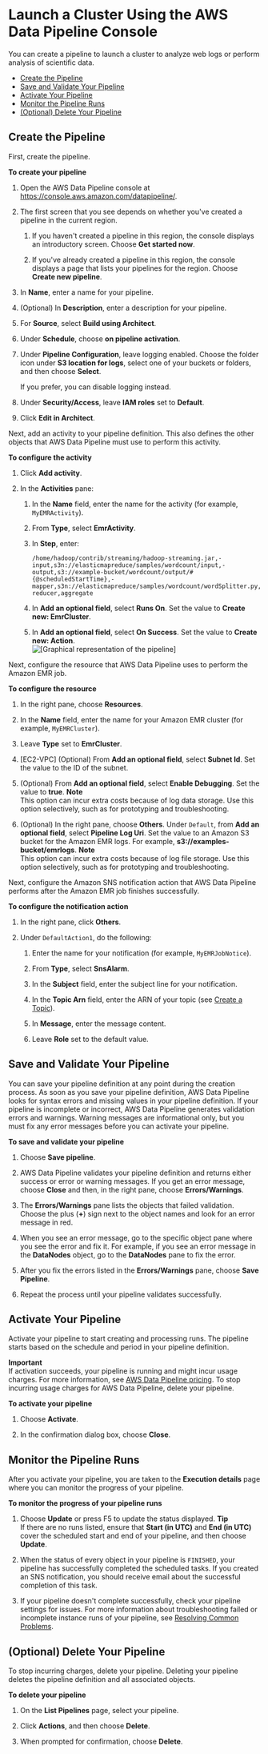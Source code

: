 # Launch a Cluster Using the AWS Data Pipeline Console<a name="dp-emr-jobflow-console"></a>

You can create a pipeline to launch a cluster to analyze web logs or perform analysis of scientific data\.


+ [Create the Pipeline](#dp-emr-jobflow-define-objects-console)
+ [Save and Validate Your Pipeline](#dp-emr-jobflow-save-pipeline-console)
+ [Activate Your Pipeline](#dp-emr-jobflow-activate-pipeline-console)
+ [Monitor the Pipeline Runs](#dp-emr-jobflow-execution-pipeline-console)
+ [\(Optional\) Delete Your Pipeline](#dp-emr-jobflow-delete-pipeline-console)

## Create the Pipeline<a name="dp-emr-jobflow-define-objects-console"></a>

First, create the pipeline\.

**To create your pipeline**

1. Open the AWS Data Pipeline console at [https://console\.aws\.amazon\.com/datapipeline/](https://console.aws.amazon.com/datapipeline/)\.

1. The first screen that you see depends on whether you've created a pipeline in the current region\.

   1. If you haven't created a pipeline in this region, the console displays an introductory screen\. Choose **Get started now**\.

   1. If you've already created a pipeline in this region, the console displays a page that lists your pipelines for the region\. Choose **Create new pipeline**\.

1. In **Name**, enter a name for your pipeline\.

1. \(Optional\) In **Description**, enter a description for your pipeline\.

1. For **Source**, select **Build using Architect**\.

1. Under **Schedule**, choose **on pipeline activation**\.

1. Under **Pipeline Configuration**, leave logging enabled\. Choose the folder icon under **S3 location for logs**, select one of your buckets or folders, and then choose **Select**\.

   If you prefer, you can disable logging instead\.

1. Under **Security/Access**, leave **IAM roles** set to **Default**\.

1. Click **Edit in Architect**\.

Next, add an activity to your pipeline definition\. This also defines the other objects that AWS Data Pipeline must use to perform this activity\.

**To configure the activity**

1. Click **Add activity**\.

1. In the **Activities** pane:

   1. In the **Name** field, enter the name for the activity \(for example, `MyEMRActivity`\)\.

   1. From **Type**, select **EmrActivity**\.

   1. In **Step**, enter:

      ```
      /home/hadoop/contrib/streaming/hadoop-streaming.jar,-input,s3n://elasticmapreduce/samples/wordcount/input,-output,s3://example-bucket/wordcount/output/#{@scheduledStartTime},-mapper,s3n://elasticmapreduce/samples/wordcount/wordSplitter.py,-reducer,aggregate
      ```

   1. In **Add an optional field**, select **Runs On**\. Set the value to **Create new: EmrCluster**\.

   1. In **Add an optional field**, select **On Success**\. Set the value to **Create new: Action**\.  
![\[Graphical representation of the pipeline\]](http://docs.aws.amazon.com/datapipeline/latest/DeveloperGuide/images/dp-emr-jobflow-template.png)

Next, configure the resource that AWS Data Pipeline uses to perform the Amazon EMR job\. 

**To configure the resource**

1. In the right pane, choose **Resources**\.

1. In the **Name** field, enter the name for your Amazon EMR cluster \(for example, `MyEMRCluster`\)\.

1. Leave **Type** set to **EmrCluster**\.

1. \[EC2\-VPC\] \(Optional\) From **Add an optional field**, select **Subnet Id**\. Set the value to the ID of the subnet\.

1. \(Optional\) From **Add an optional field**, select **Enable Debugging**\. Set the value to **true**\.
**Note**  
This option can incur extra costs because of log data storage\. Use this option selectively, such as for prototyping and troubleshooting\.

1. \(Optional\) In the right pane, choose **Others**\. Under `Default`, from **Add an optional field**, select **Pipeline Log Uri**\. Set the value to an Amazon S3 bucket for the Amazon EMR logs\. For example, **s3://examples\-bucket/emrlogs**\.
**Note**  
This option can incur extra costs because of log file storage\. Use this option selectively, such as for prototyping and troubleshooting\.

Next, configure the Amazon SNS notification action that AWS Data Pipeline performs after the Amazon EMR job finishes successfully\.

**To configure the notification action**

1. In the right pane, click **Others**\.

1. Under `DefaultAction1`, do the following:

   1. Enter the name for your notification \(for example, `MyEMRJobNotice`\)\.

   1. From **Type**, select **SnsAlarm**\.

   1. In the **Subject** field, enter the subject line for your notification\.

   1. In the **Topic Arn** field, enter the ARN of your topic \(see [Create a Topic](http://docs.aws.amazon.com/sns/latest/dg/CreateTopic.html)\)\.

   1. In **Message**, enter the message content\.

   1. Leave **Role** set to the default value\.

## Save and Validate Your Pipeline<a name="dp-emr-jobflow-save-pipeline-console"></a>

You can save your pipeline definition at any point during the creation process\. As soon as you save your pipeline definition, AWS Data Pipeline looks for syntax errors and missing values in your pipeline definition\. If your pipeline is incomplete or incorrect, AWS Data Pipeline generates validation errors and warnings\. Warning messages are informational only, but you must fix any error messages before you can activate your pipeline\.

**To save and validate your pipeline**

1. Choose **Save pipeline**\.

1. AWS Data Pipeline validates your pipeline definition and returns either success or error or warning messages\. If you get an error message, choose **Close** and then, in the right pane, choose **Errors/Warnings**\.

1. The **Errors/Warnings** pane lists the objects that failed validation\. Choose the plus \(**\+**\) sign next to the object names and look for an error message in red\.

1. When you see an error message, go to the specific object pane where you see the error and fix it\. For example, if you see an error message in the **DataNodes** object, go to the **DataNodes** pane to fix the error\.

1. After you fix the errors listed in the **Errors/Warnings** pane, choose **Save Pipeline**\.

1. Repeat the process until your pipeline validates successfully\.

## Activate Your Pipeline<a name="dp-emr-jobflow-activate-pipeline-console"></a>

Activate your pipeline to start creating and processing runs\. The pipeline starts based on the schedule and period in your pipeline definition\.

**Important**  
If activation succeeds, your pipeline is running and might incur usage charges\. For more information, see [AWS Data Pipeline pricing](http://aws.amazon.com/datapipeline/pricing)\. To stop incurring usage charges for AWS Data Pipeline, delete your pipeline\.

**To activate your pipeline**

1. Choose **Activate**\.

1. In the confirmation dialog box, choose **Close**\.

## Monitor the Pipeline Runs<a name="dp-emr-jobflow-execution-pipeline-console"></a>

After you activate your pipeline, you are taken to the **Execution details** page where you can monitor the progress of your pipeline\.

**To monitor the progress of your pipeline runs**

1. Choose **Update** or press F5 to update the status displayed\.
**Tip**  
If there are no runs listed, ensure that **Start \(in UTC\)** and **End \(in UTC\)** cover the scheduled start and end of your pipeline, and then choose **Update**\.

1. When the status of every object in your pipeline is `FINISHED`, your pipeline has successfully completed the scheduled tasks\. If you created an SNS notification, you should receive email about the successful completion of this task\.

1. If your pipeline doesn't complete successfully, check your pipeline settings for issues\. For more information about troubleshooting failed or incomplete instance runs of your pipeline, see [Resolving Common Problems](dp-check-when-run-fails.md)\.

## \(Optional\) Delete Your Pipeline<a name="dp-emr-jobflow-delete-pipeline-console"></a>

To stop incurring charges, delete your pipeline\. Deleting your pipeline deletes the pipeline definition and all associated objects\.

**To delete your pipeline**

1. On the **List Pipelines** page, select your pipeline\.

1. Click **Actions**, and then choose **Delete**\.

1. When prompted for confirmation, choose **Delete**\.
